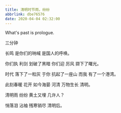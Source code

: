 ```yaml
---
title: 清明时节雨，纷纷
abbrlink: dbe76576
date: 2020-04-04 02:32:00
---
```

What's past is prologue.

<!--more-->三分钟
长鸣
是你们的呐喊
是国人的呼唤。

你们执
利剑
划破了黑暗
你们迎
厉风
撷下了曙光。

时代
落下了一粒灰
于你
抗起了一座山
而我
有了一个港湾。

此刻春暖
花开
如今海晏
河清
万物生长
清明。

清明雨
纷纷
黄土又埋
几许人？

悄落泪
沾袖
残寒销尽
清明后。



